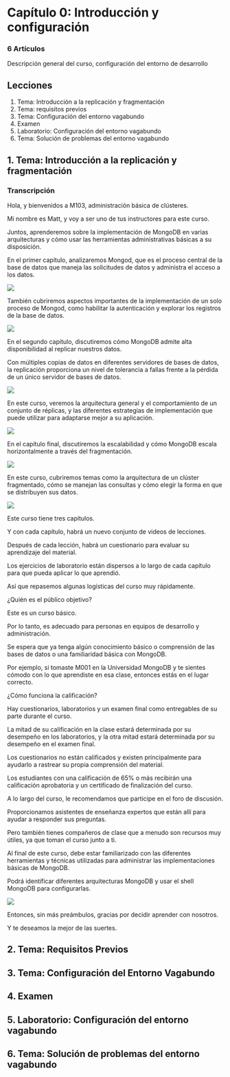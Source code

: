 # Capítulo 0: Introducción y configuración

### 6 Artículos

Descripción general del curso, configuración del entorno de desarrollo

## Lecciones

1. Tema: Introducción a la replicación y fragmentación
2. Tema: requisitos previos
3. Tema: Configuración del entorno vagabundo
4. Examen
5. Laboratorio: Configuración del entorno vagabundo
6. Tema: Solución de problemas del entorno vagabundo


## 1. Tema: Introducción a la replicación y fragmentación

### Transcripción

Hola, y bienvenidos a M103, administración básica de clústeres.

Mi nombre es Matt, y voy a ser uno de tus instructores para este curso.

Juntos, aprenderemos sobre la implementación de MongoDB en varias arquitecturas y cómo usar las herramientas administrativas básicas a su disposición.

En el primer capítulo, analizaremos Mongod, que es el proceso central de la base de datos que maneja las solicitudes de datos y administra el acceso a los datos.

<img src="/images/m103/c1/1-mongod.png">

También cubriremos aspectos importantes de la implementación de un solo proceso de Mongod, como habilitar la autenticación y explorar los registros de la base de datos.

<img src="/images/m103/c1/1-mongod-2.png">

En el segundo capítulo, discutiremos cómo MongoDB admite alta disponibilidad al replicar nuestros datos.

Con múltiples copias de datos en diferentes servidores de bases de datos, la replicación proporciona un nivel de tolerancia a fallas frente a la pérdida de un único servidor de bases de datos.

<img src="/images/m103/c1/1-mongod-3.png">

En este curso, veremos la arquitectura general y el comportamiento de un conjunto de réplicas, y las diferentes estrategias de implementación que puede utilizar para adaptarse mejor a su aplicación.

<img src="/images/m103/c1/1-arquitectura.png">

En el capítulo final, discutiremos la escalabilidad y cómo MongoDB escala horizontalmente a través del fragmentación.

<img src="/images/1-ss.png">

En este curso, cubriremos temas como la arquitectura de un clúster fragmentado, cómo se manejan las consultas y cómo elegir la forma en que se distribuyen sus datos.

<img src="/images/m103/c1/1-3-temas.png">

Este curso tiene tres capítulos.

Y con cada capítulo, habrá un nuevo conjunto de videos de lecciones.

Después de cada lección, habrá un cuestionario para evaluar su aprendizaje del material.

Los ejercicios de laboratorio están dispersos a lo largo de cada capítulo para que pueda aplicar lo que aprendió.

Así que repasemos algunas logísticas del curso muy rápidamente.

¿Quién es el público objetivo?

Este es un curso básico.

Por lo tanto, es adecuado para personas en equipos de desarrollo y administración.

Se espera que ya tenga algún conocimiento básico o comprensión de las bases de datos o una familiaridad básica con MongoDB.

Por ejemplo, si tomaste M001 en la Universidad MongoDB y te sientes cómodo con lo que aprendiste en esa clase, entonces estás en el lugar correcto.

¿Cómo funciona la calificación?

Hay cuestionarios, laboratorios y un examen final como entregables de su parte durante el curso.

La mitad de su calificación en la clase estará determinada por su desempeño en los laboratorios, y la otra mitad estará determinada por su desempeño en el examen final.

Los cuestionarios no están calificados y existen principalmente para ayudarlo a rastrear su propia comprensión del material.

Los estudiantes con una calificación de 65% o más recibirán una calificación aprobatoria y un certificado de finalización del curso.

A lo largo del curso, le recomendamos que participe en el foro de discusión.

Proporcionamos asistentes de enseñanza expertos que están allí para ayudar a responder sus preguntas.

Pero también tienes compañeros de clase que a menudo son recursos muy útiles, ya que toman el curso junto a ti.

Al final de este curso, debe estar familiarizado con las diferentes herramientas y técnicas utilizadas para administrar las implementaciones básicas de MongoDB.

Podrá identificar diferentes arquitecturas MongoDB y usar el shell MongoDB para configurarlas.

<img src="/images/m103/c1/1-tools.png">

Entonces, sin más preámbulos, gracias por decidir aprender con nosotros.

Y te deseamos la mejor de las suertes.


## 2. Tema: Requisitos Previos

## 3. Tema: Configuración del Entorno Vagabundo

## 4. Examen

## 5. Laboratorio: Configuración del entorno vagabundo

## 6. Tema: Solución de problemas del entorno vagabundo

